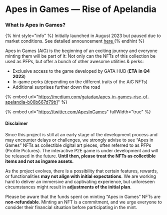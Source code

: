 # Apes in Games — Rise of Apelandia

### What is Apes in Games? <a href="#b8d1" id="b8d1"></a>

{% hint style="info" %}
Initially launched in August 2023 but paused due to market conditions. See detailed announcement [here  ](https://x.com/ApesInGames/status/1709606476656885776?s=20)
{% endhint %}

Apes in Games (AiG) is the beginning of an exciting journey and everyone minting them will be part of it: Not only can the NFTs of this collection be used as PFPs, but offer a bunch of other awesome utilities & perks:

* Exclusive access to the game developed by GATA HUB (**ETA** **in Q4 2023**)
* In-game perks (depending on the different traits of the AiG NFTs)
* Additional surprises further down the road

{% embed url="https://medium.com/gatadao/apes-in-games-rise-of-apelandia-b06b667d79b1" %}



{% embed url="https://twitter.com/ApesInGames" fullWidth="true" %}

#### Disclaimer&#x20;

Since this project is still at an early stage of the development process and may encounter delays or challenges, we strongly advise to see “Apes in Games” NFTs as collectible digital art pieces, often referred to as PFPs (Profile Pictures). The interactive P2E game is under development and will be released in the future. **Until then, please treat the NFTs as collectible items and not as ingame assets.**

As the project evolves, there is a possibility that certain features, rewards, or functionalities **may not align with initial expectations**. We are working hard to deliver an immersive and captivating experience, but unforeseen circumstances might result in **adjustments of the initial plan**.

Please be aware that the funds spent on minting “Apes in Games” NFTs are **non-refundable**. Minting an NFT is a commitment, and we urge everyone to consider their financial situation before participating in the mint.

